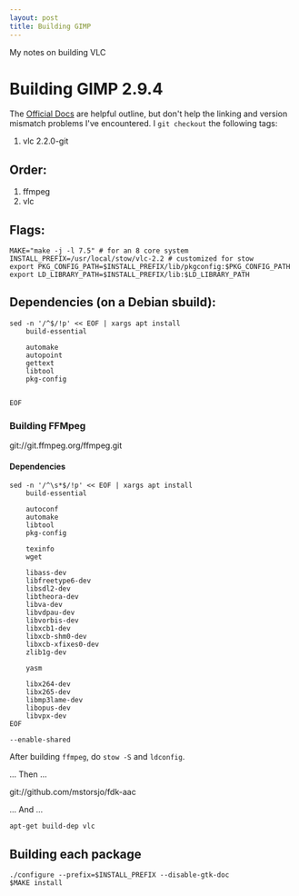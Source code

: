 ```yaml
---
layout: post
title: Building GIMP
---
```



<div class="message">
  My notes on building VLC
</div>


# Building GIMP 2.9.4

The [Official Docs](https://wiki.videolan.org/UnixCompile/) are helpful outline, but don't help the linking and version mismatch problems I've encountered. I `git checkout` the following tags:

1. vlc 2.2.0-git

## Order:

1. ffmpeg
1. vlc

## Flags:

```
MAKE="make -j -l 7.5" # for an 8 core system
INSTALL_PREFIX=/usr/local/stow/vlc-2.2 # customized for stow
export PKG_CONFIG_PATH=$INSTALL_PREFIX/lib/pkgconfig:$PKG_CONFIG_PATH
export LD_LIBRARY_PATH=$INSTALL_PREFIX/lib:$LD_LIBRARY_PATH
```

## Dependencies (on a Debian sbuild):

```
sed -n '/^$/!p' << EOF | xargs apt install
	build-essential

	automake
	autopoint
	gettext
	libtool
	pkg-config


EOF
```

### Building FFMpeg

git://git.ffmpeg.org/ffmpeg.git


#### Dependencies

```
sed -n '/^\s*$/!p' << EOF | xargs apt install
	build-essential

	autoconf
	automake
	libtool
	pkg-config

	texinfo
	wget

	libass-dev
	libfreetype6-dev
	libsdl2-dev
	libtheora-dev
	libva-dev
	libvdpau-dev
	libvorbis-dev
	libxcb1-dev
	libxcb-shm0-dev
	libxcb-xfixes0-dev
	zlib1g-dev

	yasm

	libx264-dev
	libx265-dev
	libmp3lame-dev
	libopus-dev
	libvpx-dev
EOF
```

`--enable-shared `

After building `ffmpeg`, do `stow -S` and `ldconfig`.

... Then ...

git://github.com/mstorsjo/fdk-aac

... And ...

`apt-get build-dep vlc`


## Building each package

```
./configure --prefix=$INSTALL_PREFIX --disable-gtk-doc
$MAKE install
```
